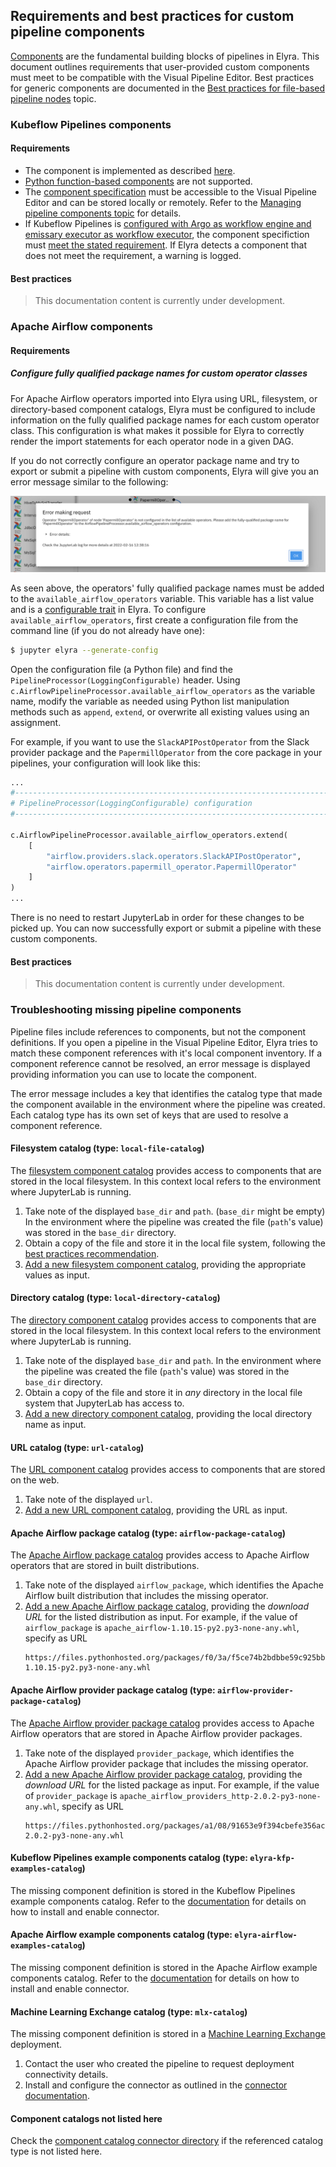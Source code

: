 <!--
{% comment %}
Copyright 2018-2022 Elyra Authors

Licensed under the Apache License, Version 2.0 (the "License");
you may not use this file except in compliance with the License.
You may obtain a copy of the License at

http://www.apache.org/licenses/LICENSE-2.0

Unless required by applicable law or agreed to in writing, software
distributed under the License is distributed on an "AS IS" BASIS,
WITHOUT WARRANTIES OR CONDITIONS OF ANY KIND, either express or implied.
See the License for the specific language governing permissions and
limitations under the License.
{% endcomment %}
-->
## Requirements and best practices for custom pipeline components

[Components](pipeline-components.md) are the fundamental building blocks of pipelines in Elyra. This document outlines requirements that user-provided custom components must meet to be compatible with the Visual Pipeline Editor. Best practices for generic components are documented in the [Best practices for file-based pipeline nodes](best-practices-file-based-nodes.md) topic.

### Kubeflow Pipelines components

#### Requirements

- The component is implemented as described [here](https://www.kubeflow.org/docs/components/pipelines/sdk/component-development/).
- [Python function-based components](https://www.kubeflow.org/docs/components/pipelines/sdk/python-function-components/) are not supported.
- The [component specification](https://www.kubeflow.org/docs/components/pipelines/sdk/v2/component-development/#creating-a-component-specification) must be accessible to the Visual Pipeline Editor and can be stored locally or remotely. Refer to the 
[Managing pipeline components topic](pipeline-components.html#managing-pipeline-components) for details.
- If Kubeflow Pipelines is [configured with Argo as workflow engine and emissary executor as workflow executor](https://www.kubeflow.org/docs/components/pipelines/installation/choose-executor/#emissary-executor), the component specifiction must [meet the stated requirement](https://www.kubeflow.org/docs/components/pipelines/installation/choose-executor/#migrate-pipeline-components-to-run-on-emissary-executor). If Elyra detects a component that does not meet the requirement, a warning is logged.

#### Best practices

> This documentation content is currently under development.

### Apache Airflow components

#### Requirements

##### Configure fully qualified package names for custom operator classes

For Apache Airflow operators imported into Elyra using URL, filesystem, or directory-based component catalogs, Elyra 
must be configured to include information on the fully qualified package names for each custom operator class. This 
configuration is what makes it possible for Elyra to correctly render the import statements for each operator node 
in a given DAG.

If you do not correctly configure an operator package name and try to export or submit a pipeline with custom 
components, Elyra will give you an error message similar to the following:

![Error message requiring configuration](../images/user_guide/best-practices-custom-pipeline-components/config-error-message.png)

As seen above, the operators' fully qualified package names must be added to the `available_airflow_operators` 
variable. This variable has a list value and is a 
[configurable trait](https://traitlets.readthedocs.io/en/stable/config.html) 
in Elyra. To configure `available_airflow_operators`, first create a configuration file from the command line (if 
you do not already have one):

```bash
$ jupyter elyra --generate-config
```

Open the configuration file (a Python file) and find the `PipelineProcessor(LoggingConfigurable)` header. Using 
`c.AirflowPipelineProcessor.available_airflow_operators` as the variable name, modify the variable as needed 
using Python list manipulation methods such as `append`, `extend`, or overwrite all existing values using an 
assignment.

For example, if you want to use the `SlackAPIPostOperator` from the Slack provider package and the `PapermillOperator` 
from the core package in your pipelines, your configuration will look like this:

```python
...
#------------------------------------------------------------------------------
# PipelineProcessor(LoggingConfigurable) configuration
#------------------------------------------------------------------------------

c.AirflowPipelineProcessor.available_airflow_operators.extend(
    [
        "airflow.providers.slack.operators.SlackAPIPostOperator",
        "airflow.operators.papermill_operator.PapermillOperator"
    ]
)
...
```

There is no need to restart JupyterLab in order for these changes to be picked up. You can now successfully 
export or submit a pipeline with these custom components. 

#### Best practices

> This documentation content is currently under development.


### Troubleshooting missing pipeline components

Pipeline files include references to components, but not the component definitions. If you open a pipeline in the Visual Pipeline Editor, Elyra tries to match these component references with it's local component inventory. If a component reference cannot be resolved, an error message is displayed providing information you can use to locate the component.

The error message includes a key that identifies the catalog type that made the component available in the environment where the pipeline was created. Each catalog type has its own set of keys that are used to resolve a component reference. 

#### Filesystem catalog (type: `local-file-catalog`)

The [filesystem component catalog](pipeline-components.html#filesystem-component-catalog) provides access to components that are stored in the local filesystem. In this context local refers to the environment where JupyterLab is running.

1. Take note of the displayed `base_dir` and `path`. (`base_dir` might be empty)
In the environment where the pipeline was created the file (`path`'s value) was stored in the `base_dir` directory.
1. Obtain a copy of the file and store it in the local file system, following the [best practices recommendation](pipeline-components.html#filesystem-component-catalog).
1. [Add a new filesystem component catalog](pipeline-components.html#adding-a-component-catalog), providing the appropriate values as input.

#### Directory catalog (type: `local-directory-catalog`)

The [directory component catalog](pipeline-components.html#directory-component-catalog) provides access to components that are stored in the local filesystem. In this context local refers to the environment where JupyterLab is running.

1. Take note of the displayed `base_dir` and `path`. In the environment where the pipeline was created the file (`path`'s value) was stored in the `base_dir` directory.
1. Obtain a copy of the file and store it in _any_ directory in the local file system that JupyterLab has access to. 
1. [Add a new directory component catalog](pipeline-components.html#adding-a-component-catalog), providing the local directory name as input.

#### URL catalog (type: `url-catalog`)

The [URL component catalog](pipeline-components.html#pipeline-components.html#url-component-catalog) provides access to components that are stored on the web.

1. Take note of the displayed `url`.
1. [Add a new URL component catalog](pipeline-components.html#adding-a-component-catalog), providing the URL as input.

#### Apache Airflow package catalog (type: `airflow-package-catalog`)

The [Apache Airflow package catalog](pipeline-components.html#apache-airflow-package-catalog) provides access to Apache Airflow operators that are stored in built distributions. 

1. Take note of the displayed `airflow_package`, which identifies the Apache Airflow built distribution that includes the missing operator.
1. [Add a new Apache Airflow package catalog](pipeline-components.html#adding-a-component-catalog), providing the _download URL_ for the listed distribution as input. For example, if the value of `airflow_package` is `apache_airflow-1.10.15-py2.py3-none-any.whl`, specify as URL
   ```
   https://files.pythonhosted.org/packages/f0/3a/f5ce74b2bdbbe59c925bb3398ec0781b66a64b8a23e2f6adc7ab9f1005d9/apache_airflow-1.10.15-py2.py3-none-any.whl
   ```

#### Apache Airflow provider package catalog (type: `airflow-provider-package-catalog`)

The [Apache Airflow provider package catalog](pipeline-components.html#apache-airflow-provider-package-catalog) provides access to Apache Airflow operators that are stored in Apache Airflow provider packages.

1. Take note of the displayed `provider_package`, which identifies the Apache Airflow provider package that includes the missing operator.
1. [Add a new Apache Airflow provider package catalog](pipeline-components.html#adding-a-component-catalog), providing the _download URL_ for the listed package as input. For example, if the value of `provider_package` is `apache_airflow_providers_http-2.0.2-py3-none-any.whl`, specify as URL
   ```
   https://files.pythonhosted.org/packages/a1/08/91653e9f394cbefe356ac07db809be7e69cc89b094379ad91d6cef3d2bc9/apache_airflow_providers_http-2.0.2-py3-none-any.whl
   ```

#### Kubeflow Pipelines example components catalog (type: `elyra-kfp-examples-catalog`)

The missing component definition is stored in the Kubeflow Pipelines example components catalog. Refer to the [documentation](https://github.com/elyra-ai/examples/tree/master/component-catalog-connectors/kfp-example-components-connector) for details on how to install and enable connector.

#### Apache Airflow example components catalog (type: `elyra-airflow-examples-catalog`)

The missing component definition is stored in the Apache Airflow example components catalog. Refer to the [documentation](https://github.com/elyra-ai/examples/tree/master/component-catalog-connectors/airflow-example-components-connector) for details on how to install and enable connector.

#### Machine Learning Exchange catalog (type: `mlx-catalog`)

The missing component definition is stored in a [Machine Learning Exchange](https://github.com/machine-learning-exchange) deployment. 

1. Contact the user who created the pipeline to request deployment connectivity details.
1. Install and configure the connector as outlined in the [connector documentation](https://github.com/elyra-ai/examples/tree/master/component-catalog-connectors/mlx-connector).

#### Component catalogs not listed here

Check the [component catalog connector directory](https://github.com/elyra-ai/examples/blob/master/component-catalog-connectors/connector-directory.md) if the referenced catalog type is not listed here.